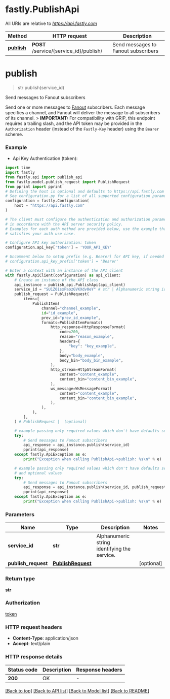 # fastly.PublishApi

All URIs are relative to *https://api.fastly.com*

Method | HTTP request | Description
------------- | ------------- | -------------
[**publish**](PublishApi.md#publish) | **POST** /service/{service_id}/publish/ | Send messages to Fanout subscribers


# **publish**
> str publish(service_id)

Send messages to Fanout subscribers

Send one or more messages to [Fanout](https://developer.fastly.com/learning/concepts/real-time-messaging/fanout) subscribers. Each message specifies a channel, and Fanout will deliver the message to all subscribers of its channel. > **IMPORTANT:** For compatibility with GRIP, this endpoint requires a trailing slash, and the API token may be provided in the `Authorization` header (instead of the `Fastly-Key` header) using the `Bearer` scheme. 

### Example

* Api Key Authentication (token):

```python
import time
import fastly
from fastly.api import publish_api
from fastly.model.publish_request import PublishRequest
from pprint import pprint
# Defining the host is optional and defaults to https://api.fastly.com
# See configuration.py for a list of all supported configuration parameters.
configuration = fastly.Configuration(
    host = "https://api.fastly.com"
)

# The client must configure the authentication and authorization parameters
# in accordance with the API server security policy.
# Examples for each auth method are provided below, use the example that
# satisfies your auth use case.

# Configure API key authorization: token
configuration.api_key['token'] = 'YOUR_API_KEY'

# Uncomment below to setup prefix (e.g. Bearer) for API key, if needed
# configuration.api_key_prefix['token'] = 'Bearer'

# Enter a context with an instance of the API client
with fastly.ApiClient(configuration) as api_client:
    # Create an instance of the API class
    api_instance = publish_api.PublishApi(api_client)
    service_id = "SU1Z0isxPaozGVKXdv0eY" # str | Alphanumeric string identifying the service.
    publish_request = PublishRequest(
        items=[
            PublishItem(
                channel="channel_example",
                id="id_example",
                prev_id="prev_id_example",
                formats=PublishItemFormats(
                    http_response=HttpResponseFormat(
                        code=200,
                        reason="reason_example",
                        headers={
                            "key": "key_example",
                        },
                        body="body_example",
                        body_bin="body_bin_example",
                    ),
                    http_stream=HttpStreamFormat(
                        content="content_example",
                        content_bin="content_bin_example",
                    ),
                    ws_message=WsMessageFormat(
                        content="content_example",
                        content_bin="content_bin_example",
                    ),
                ),
            ),
        ],
    ) # PublishRequest |  (optional)

    # example passing only required values which don't have defaults set
    try:
        # Send messages to Fanout subscribers
        api_response = api_instance.publish(service_id)
        pprint(api_response)
    except fastly.ApiException as e:
        print("Exception when calling PublishApi->publish: %s\n" % e)

    # example passing only required values which don't have defaults set
    # and optional values
    try:
        # Send messages to Fanout subscribers
        api_response = api_instance.publish(service_id, publish_request=publish_request)
        pprint(api_response)
    except fastly.ApiException as e:
        print("Exception when calling PublishApi->publish: %s\n" % e)
```


### Parameters

Name | Type | Description  | Notes
------------- | ------------- | ------------- | -------------
 **service_id** | **str**| Alphanumeric string identifying the service. |
 **publish_request** | [**PublishRequest**](PublishRequest.md)|  | [optional]

### Return type

**str**

### Authorization

[token](../README.md#token)

### HTTP request headers

 - **Content-Type**: application/json
 - **Accept**: text/plain


### HTTP response details

| Status code | Description | Response headers |
|-------------|-------------|------------------|
**200** | OK |  -  |

[[Back to top]](#) [[Back to API list]](../README.md#documentation-for-api-endpoints) [[Back to Model list]](../README.md#documentation-for-models) [[Back to README]](../README.md)

